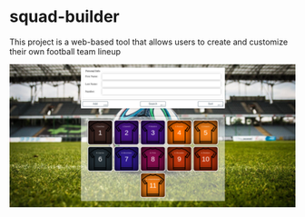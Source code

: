 # squad-builder

This project is a web-based tool that allows users to create and customize their own football team lineup

<p align="center">
    <img src="https://raw.githubusercontent.com/faridkarami/squad-builder/main/docs/preview.jpg" />
</p>
